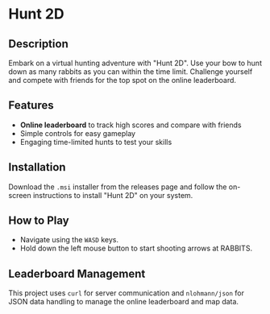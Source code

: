 # Hunt 2D

## Description
Embark on a virtual hunting adventure with "Hunt 2D". Use your bow to hunt down as many rabbits as you can within the time limit. Challenge yourself and compete with friends for the top spot on the online leaderboard.

## Features
- **Online leaderboard** to track high scores and compare with friends
- Simple controls for easy gameplay
- Engaging time-limited hunts to test your skills

## Installation
Download the `.msi` installer from the releases page and follow the on-screen instructions to install "Hunt 2D" on your system.

## How to Play
- Navigate using the `WASD` keys.
- Hold down the left mouse button to start shooting arrows at RABBITS.

## Leaderboard Management
This project uses `curl` for server communication and `nlohmann/json` for JSON data handling to manage the online leaderboard and map data.
